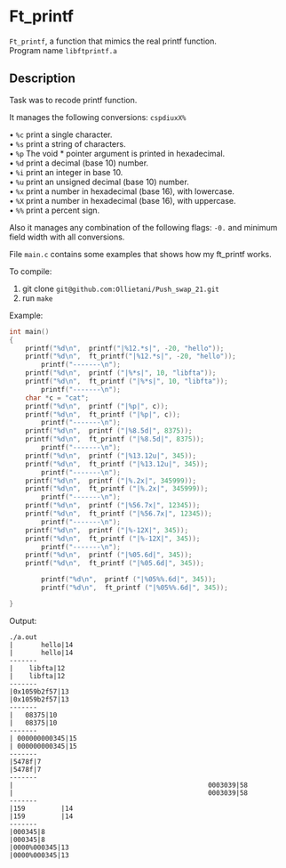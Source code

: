 # Ft_printf
`Ft_printf`, a function that mimics the real printf function.  
Program name
`libftprintf.a`

## Description
Task was to recode printf function.

It manages the following conversions: `cspdiuxX%`

• `%c` print a single character.  
• `%s` print a string of characters.  
• `%p` The void * pointer argument is printed in hexadecimal.  
• `%d` print a decimal (base 10) number.  
• `%i` print an integer in base 10.  
• `%u` print an unsigned decimal (base 10) number.  
• `%x` print a number in hexadecimal (base 16), with lowercase.  
• `%X` print a number in hexadecimal (base 16), with uppercase.  
• `%%` print a percent sign.  

Also it manages any combination of the following flags: `-0.` and minimum field width with all conversions.

File `main.c` contains some examples that shows how my ft_printf works.

To compile:
1. git clone `git@github.com:Ollietani/Push_swap_21.git`
2. run `make`

Example:

```c
int main()
{
	printf("%d\n",	printf("|%12.*s|", -20, "hello"));
	printf("%d\n",	ft_printf("|%12.*s|", -20, "hello"));
		printf("-------\n");
	printf("%d\n",	printf ("|%*s|", 10, "libfta"));
	printf("%d\n",	ft_printf ("|%*s|", 10, "libfta"));
		printf("-------\n");
	char *c = "cat";
	printf("%d\n",  printf ("|%p|", c));
	printf("%d\n",  ft_printf ("|%p|", c));
		printf("-------\n");
	printf("%d\n",  printf ("|%8.5d|", 8375));
	printf("%d\n",  ft_printf ("|%8.5d|", 8375));
		printf("-------\n");
   	printf("%d\n",  printf ("|%13.12u|", 345));
	printf("%d\n",  ft_printf ("|%13.12u|", 345));
		printf("-------\n");
	printf("%d\n",  printf ("|%.2x|", 345999));
	printf("%d\n",  ft_printf ("|%.2x|", 345999));
	   	printf("-------\n");
	printf("%d\n",  printf ("|%56.7x|", 12345));
	printf("%d\n",  ft_printf ("|%56.7x|", 12345));	   
		printf("-------\n");
	printf("%d\n",  printf ("|%-12X|", 345));
	printf("%d\n",  ft_printf ("|%-12X|", 345));
		printf("-------\n");
	printf("%d\n",  printf ("|%05.6d|", 345));
	printf("%d\n",  ft_printf ("|%05.6d|", 345));

		printf("%d\n",  printf ("|%05%%.6d|", 345));
		printf("%d\n",  ft_printf ("|%05%%.6d|", 345));

}
```
Output:
```
./a.out 
|       hello|14
|       hello|14
-------
|    libfta|12
|    libfta|12
-------
|0x1059b2f57|13
|0x1059b2f57|13
-------
|   08375|10
|   08375|10
-------
| 000000000345|15
| 000000000345|15
-------
|5478f|7
|5478f|7
-------
|                                                 0003039|58
|                                                 0003039|58
-------
|159         |14
|159         |14
-------
|000345|8
|000345|8
|0000%000345|13
|0000%000345|13
```
